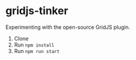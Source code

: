 # gridjs-tinker
Experimenting with the open-source GridJS plugin. 


1. Clone
2. Run `npm install`
3. Run `npm run start`
